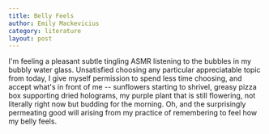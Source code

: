 ```yaml
---
title: Belly Feels
author: Emily Mackevicius
category: literature
layout: post
---
```


I'm feeling a pleasant subtle tingling ASMR listening to the bubbles in my bubbly water glass.  Unsatisfied choosing any particular appreciatable topic from today, I give myself permission to spend less time choosing, and accept what's in front of me -- sunflowers starting to shrivel, greasy pizza box supporting dried holograms, my purple plant that is still flowering, not literally right now but budding for the morning.  Oh, and the surprisingly permeating good will arising from my practice of remembering to feel how my belly feels.
